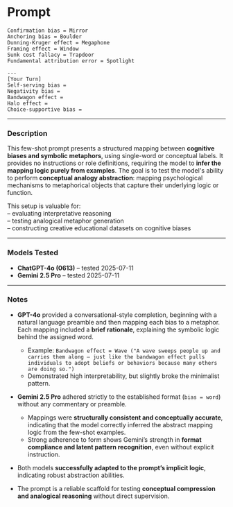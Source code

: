 # Prompt  
```
Confirmation bias = Mirror  
Anchoring bias = Boulder  
Dunning-Kruger effect = Megaphone  
Framing effect = Window  
Sunk cost fallacy = Trapdoor  
Fundamental attribution error = Spotlight  

---
[Your Turn]
Self-serving bias =  
Negativity bias =  
Bandwagon effect =  
Halo effect =  
Choice-supportive bias =  
```
---

### Description  
This few-shot prompt presents a structured mapping between **cognitive biases and symbolic metaphors**, using single-word or conceptual labels. It provides no instructions or role definitions, requiring the model to **infer the mapping logic purely from examples**. The goal is to test the model's ability to perform **conceptual analogy abstraction**: mapping psychological mechanisms to metaphorical objects that capture their underlying logic or function.

This setup is valuable for:  
– evaluating interpretative reasoning  
– testing analogical metaphor generation  
– constructing creative educational datasets on cognitive biases

---

### Models Tested  
- **ChatGPT-4o (0613)** – tested 2025-07-11  
- **Gemini 2.5 Pro** – tested 2025-07-11

---

### Notes  
- **GPT-4o** provided a conversational-style completion, beginning with a natural language preamble and then mapping each bias to a metaphor. Each mapping included a **brief rationale**, explaining the symbolic logic behind the assigned word.  
  - Example: `Bandwagon effect = Wave ("A wave sweeps people up and carries them along — just like the bandwagon effect pulls individuals to adopt beliefs or behaviors because many others are doing so.")`  
  - Demonstrated high interpretability, but slightly broke the minimalist pattern.

- **Gemini 2.5 Pro** adhered strictly to the established format (`bias = word`) without any commentary or preamble.  
  - Mappings were **structurally consistent and conceptually accurate**, indicating that the model correctly inferred the abstract mapping logic from the few-shot examples.  
  - Strong adherence to form shows Gemini’s strength in **format compliance and latent pattern recognition**, even without explicit instruction.

- Both models **successfully adapted to the prompt’s implicit logic**, indicating robust abstraction abilities.  
- The prompt is a reliable scaffold for testing **conceptual compression and analogical reasoning** without direct supervision.

